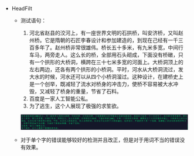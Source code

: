 - HeadFilt
    - 测试语句：
        1. 河北省赵县的洨河上，有一座世界文明的石拱桥，叫安济桥，又叫赵州桥。它是隋朝的石匠李春设计和参加建造的，到现在己经有一千三百多年了。赵州桥非常很雄伟。桥长五十多米，有九米多宽，中间行车马，两旁走人。这么长的桥，全部用石头砌成，下面没有桥礅，只有一个拱形的大桥洞，横跨在三十七米多宽的河面上。大桥洞顶上的左右两边，还各有两个拱形的小桥洞。平时，河水从大桥洞流过，发大水的时候，河水还可以从四个小桥洞溜过。这种设计，在建桥史上是一个创举，既减轻了流水对桥身的冲击力，使桥不容易被大水冲毁，又减轻了桥身的重量，节省了石料。
        2. 百度是一家人工智能公私。
        3. 为了逃生，这个人展现了极强的求笙欲。  
        

        ![image](../docs/HeadFilt.png)
    
    - 对于单个字的错误能够较好的检测并且改正，但是对于用词不当的错误没有效果。
